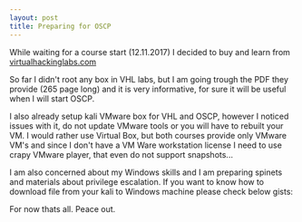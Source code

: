 ```yaml
---
layout: post
title: Preparing for OSCP
---
```


While waiting for a course start (12.11.2017) I decided to buy and learn from [virtualhackinglabs.com](https://virtualhackinglabs.com)

So far I didn't root any box in VHL labs, but I am going trough the PDF they provide (265 page long) and it is very informative, for sure it will be useful when I will start OSCP.

I also already setup kali VMware box for VHL and OSCP, however I noticed issues with it, do not update VMware tools or you will have to rebuilt your VM. I would rather use Virtual Box, but both courses provide only VMware VM's and since I don't have a VM Ware workstation license I need to use crapy VMware player, that even do not support snapshots...

I am also concerned about my Windows skills and I am preparing spinets and materials about privilege escalation. If you want to know how to download file from your kali to Windows machine please check below gists:


<script src="https://gist.github.com/hal9k2/997fc696ba7de04a3dcdf21745b78b84.js"></script>

<script src="https://gist.github.com/hal9k2/1b49ed20c6dcccaa34993e77a08710b7.js"></script>

For now thats all. Peace out.

